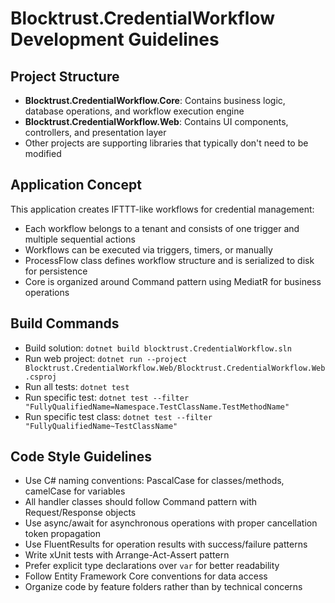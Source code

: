 # Blocktrust.CredentialWorkflow Development Guidelines

## Project Structure
- **Blocktrust.CredentialWorkflow.Core**: Contains business logic, database operations, and workflow execution engine
- **Blocktrust.CredentialWorkflow.Web**: Contains UI components, controllers, and presentation layer
- Other projects are supporting libraries that typically don't need to be modified

## Application Concept
This application creates IFTTT-like workflows for credential management:
- Each workflow belongs to a tenant and consists of one trigger and multiple sequential actions
- Workflows can be executed via triggers, timers, or manually
- ProcessFlow class defines workflow structure and is serialized to disk for persistence
- Core is organized around Command pattern using MediatR for business operations

## Build Commands
- Build solution: `dotnet build blocktrust.CredentialWorkflow.sln`
- Run web project: `dotnet run --project Blocktrust.CredentialWorkflow.Web/Blocktrust.CredentialWorkflow.Web.csproj`
- Run all tests: `dotnet test`
- Run specific test: `dotnet test --filter "FullyQualifiedName=Namespace.TestClassName.TestMethodName"`
- Run specific test class: `dotnet test --filter "FullyQualifiedName~TestClassName"`

## Code Style Guidelines
- Use C# naming conventions: PascalCase for classes/methods, camelCase for variables
- All handler classes should follow Command pattern with Request/Response objects
- Use async/await for asynchronous operations with proper cancellation token propagation
- Use FluentResults for operation results with success/failure patterns
- Write xUnit tests with Arrange-Act-Assert pattern
- Prefer explicit type declarations over `var` for better readability
- Follow Entity Framework Core conventions for data access
- Organize code by feature folders rather than by technical concerns
